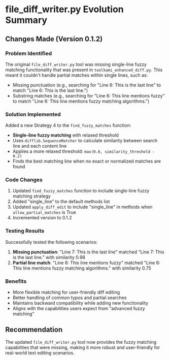 # file_diff_writer.py Evolution Summary

## Changes Made (Version 0.1.2)

### Problem Identified
The original `file_diff_writer.py` tool was missing single-line fuzzy matching functionality that was present in `toolkami_enhanced_diff.py`. This meant it couldn't handle partial matches within single lines, such as:
- Missing punctuation (e.g., searching for "Line 6: This is the last line" to match "Line 6: This is the last line.")
- Substring matches (e.g., searching for "Line 6: This line mentions fuzzy" to match "Line 6: This line mentions fuzzy matching algorithms.")

### Solution Implemented
Added a new Strategy 4 to the `find_fuzzy_matches` function:
- **Single-line fuzzy matching** with relaxed threshold
- Uses `difflib.SequenceMatcher` to calculate similarity between search line and each content line
- Applies a more relaxed threshold: `max(0.6, similarity_threshold - 0.2)`
- Finds the best matching line when no exact or normalized matches are found

### Code Changes
1. Updated `find_fuzzy_matches` function to include single-line fuzzy matching strategy
2. Added "single_line" to the default methods list
3. Updated `apply_diff_edit` to include "single_line" in methods when `allow_partial_matches` is True
4. Incremented version to 0.1.2

### Testing Results
Successfully tested the following scenarios:
1. **Missing punctuation**: "Line 7: This is the last line" matched "Line 7: This is the last line." with similarity 0.98
2. **Partial line match**: "Line 6: This line mentions fuzzy" matched "Line 6: This line mentions fuzzy matching algorithms." with similarity 0.75

### Benefits
- More flexible matching for user-friendly diff editing
- Better handling of common typos and partial searches
- Maintains backward compatibility while adding new functionality
- Aligns with the capabilities users expect from "advanced fuzzy matching"

## Recommendation
The updated `file_diff_writer.py` tool now provides the fuzzy matching capabilities that were missing, making it more robust and user-friendly for real-world text editing scenarios.
